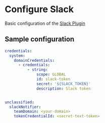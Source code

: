# Configure Slack

Basic configuration of the [Slack Plugin](https://wiki.jenkins.io/display/JENKINS/Slack+Plugin)

## Sample configuration

```yaml
credentials:
  system:
    domainCredentials:
      - credentials:
          - string:
              scope: GLOBAL
              id: slack-token
              secret: '${SLACK_TOKEN}'
              description: Slack token


unclassified:
  slackNotifier:
    teamDomain: <your-domain>
    tokenCredentialId: <secret-text-token>
```

